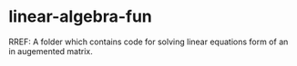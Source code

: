 # linear-algebra-fun
RREF: A folder which contains code for solving linear equations form of an in augemented matrix.
